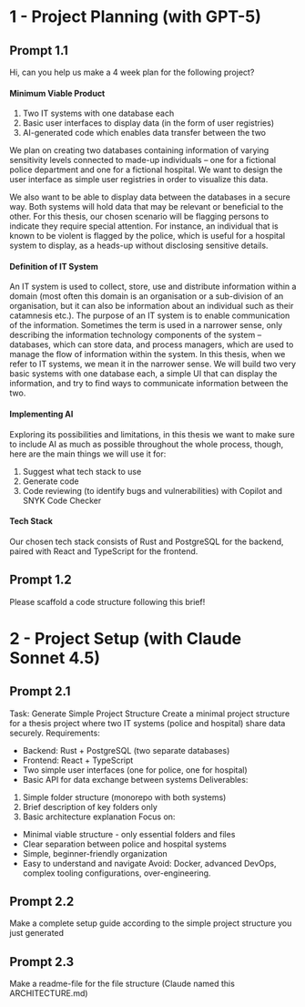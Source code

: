 # 1 - Project Planning (with GPT-5)

## Prompt 1.1

Hi, can you help us make a 4 week plan for the following project?

#### Minimum Viable Product

1. Two IT systems with one database each
2. Basic user interfaces to display data (in the form of user registries)
3. AI-generated code which enables data transfer between the two

We plan on creating two databases containing information of varying sensitivity levels connected to made-up individuals – one for a fictional police department and one for a fictional hospital. We want to design the user interface as simple user registries in order to visualize this data.

We also want to be able to display data between the databases in a secure way. Both systems will hold data that may be relevant or beneficial to the other. For this thesis, our chosen scenario will be flagging persons to indicate they require special attention. For instance, an individual that is known to be violent is flagged by the police, which is useful for a hospital system to display, as a heads-up without disclosing sensitive details.

#### Definition of IT System

An IT system is used to collect, store, use and distribute information within a domain (most often this domain is an organisation or a sub-division of an organisation, but it can also be information about an individual such as their catamnesis etc.). The purpose of an IT system is to enable communication of the information. Sometimes the term is used in a narrower sense, only describing the information technology components of the system – databases, which can store data, and process managers, which are used to manage the flow of information within the system. In this thesis, when we refer to IT systems, we mean it in the narrower sense. We will build two very basic systems with one database each, a simple UI that can display the information, and try to find ways to communicate information between the two.

#### Implementing AI

Exploring its possibilities and limitations, in this thesis we want to make sure to include AI as much as possible throughout the whole process, though, here are the main things we will use it for:

1. Suggest what tech stack to use
2. Generate code
3. Code reviewing (to identify bugs and vulnerabilities) with Copilot and SNYK Code Checker

#### Tech Stack

Our chosen tech stack consists of Rust and PostgreSQL for the backend, paired with React and TypeScript for the frontend.

## Prompt 1.2

Please scaffold a code structure following this brief!

# 2 - Project Setup (with Claude Sonnet 4.5)

## Prompt 2.1

Task: Generate Simple Project Structure
Create a minimal project structure for a thesis project where two IT systems (police and hospital) share data securely.
Requirements:

- Backend: Rust + PostgreSQL (two separate databases)
- Frontend: React + TypeScript
- Two simple user interfaces (one for police, one for hospital)
- Basic API for data exchange between systems
  Deliverables:

1. Simple folder structure (monorepo with both systems)
2. Brief description of key folders only
3. Basic architecture explanation
   Focus on:

- Minimal viable structure - only essential folders and files
- Clear separation between police and hospital systems
- Simple, beginner-friendly organization
- Easy to understand and navigate
  Avoid: Docker, advanced DevOps, complex tooling configurations, over-engineering.

## Prompt 2.2

Make a complete setup guide according to the simple project structure you just generated

## Prompt 2.3

Make a readme-file for the file structure
(Claude named this ARCHITECTURE.md)
